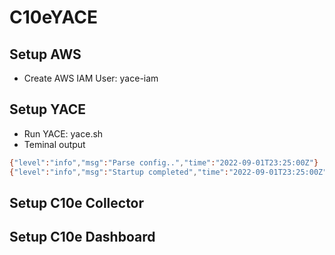 # C10eYACE

## Setup AWS

- Create AWS IAM User: yace-iam

## Setup YACE

- Run YACE: yace.sh
- Teminal output

```bash
{"level":"info","msg":"Parse config..","time":"2022-09-01T23:25:00Z"}
{"level":"info","msg":"Startup completed","time":"2022-09-01T23:25:00Z"}
```

## Setup C10e Collector

## Setup C10e Dashboard
